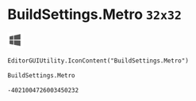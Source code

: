 # BuildSettings.Metro `32x32`
<img src="/img/BuildSettings.Metro.png" width=32 height=32>

``` CSharp
EditorGUIUtility.IconContent("BuildSettings.Metro")
```
```
BuildSettings.Metro
```
```
-4021004726003450232
```
